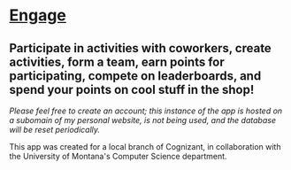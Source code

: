 # [Engage](https://engage.bogz.dev)
## Participate in activities with coworkers, create activities, form a team, earn points for participating, compete on leaderboards, and spend your points on cool stuff in the shop!

*Please feel free to create an account; this instance of the app is hosted on a subomain of my personal website, is not being used, and the database will be reset periodically.*

This app was created for a local branch of Cognizant, in collaboration with the University of Montana's Computer Science department.
